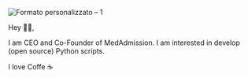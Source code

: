 ![Formato personalizzato – 1](https://user-images.githubusercontent.com/77266772/140807171-2da23004-39ef-472d-941b-591a8013d229.jpg)

Hey 👋🏻,

I am CEO and Co-Founder of MedAdmission. I am interested in develop (open source) Python scripts.

I love Coffe ☕

<!--


-->
